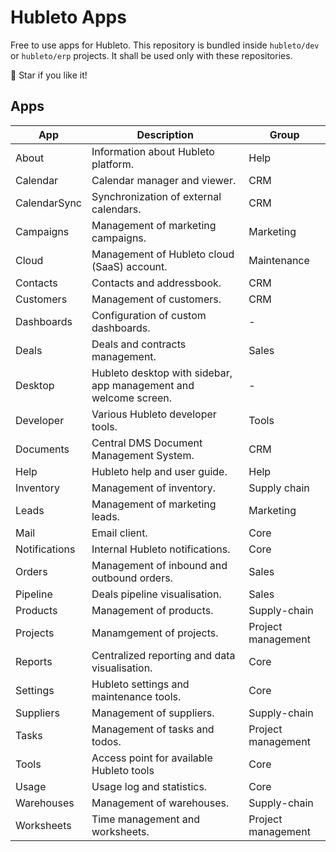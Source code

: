 # Hubleto Apps

Free to use apps for Hubleto. This repository is bundled inside `hubleto/dev` or `hubleto/erp` projects. It shall be used only with these repositories.

🌟 Star if you like it!

## Apps

| App           | Description                                                      | Group              |
| ------------- | ---------------------------------------------------------------- | ------------------ |
| About         | Information about Hubleto platform.                              | Help               |
| Calendar      | Calendar manager and viewer.                                     | CRM                |
| CalendarSync  | Synchronization of external calendars.                           | CRM                |
| Campaigns     | Management of marketing campaigns.                               | Marketing          |
| Cloud         | Management of Hubleto cloud (SaaS) account.                      | Maintenance        |
| Contacts      | Contacts and addressbook.                                        | CRM                |
| Customers     | Management of customers.                                         | CRM                |
| Dashboards    | Configuration of custom dashboards.                              | -                  |
| Deals         | Deals and contracts management.                                  | Sales              |
| Desktop       | Hubleto desktop with sidebar, app management and welcome screen. | -                  |
| Developer     | Various Hubleto developer tools.                                 | Tools              |
| Documents     | Central DMS Document Management System.                          | CRM                |
| Help          | Hubleto help and user guide.                                     | Help               |
| Inventory     | Management of inventory.                                         | Supply chain       |
| Leads         | Management of marketing leads.                                   | Marketing          |
| Mail          | Email client.                                                    | Core               |
| Notifications | Internal Hubleto notifications.                                  | Core               |
| Orders        | Management of inbound and outbound orders.                       | Sales              |
| Pipeline      | Deals pipeline visualisation.                                    | Sales              |
| Products      | Management of products.                                          | Supply-chain       |
| Projects      | Manamgement of projects.                                         | Project management |
| Reports       | Centralized reporting and data visualisation.                    | Core               |
| Settings      | Hubleto settings and maintenance tools.                          | Core               |
| Suppliers     | Management of suppliers.                                         | Supply-chain       |
| Tasks         | Management of tasks and todos.                                   | Project management |
| Tools         | Access point for available Hubleto tools                         | Core               |
| Usage         | Usage log and statistics.                                        | Core               |
| Warehouses    | Management of warehouses.                                        | Supply-chain       |
| Worksheets    | Time management and worksheets.                                  | Project management |

